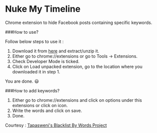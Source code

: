 # Nuke My Timeline
Chrome extension to hide Facebook posts containing specific keywords.


###How to use?

Follow below steps to use it :

1. Download it from [here](https://github.com/prince-mishra/NukeMyTimeLine/archive/master.zip) and extract/unzip it.
2. Either go to chrome://extensions or go to Tools -> Extensions.
3. Check Developer Mode is ticked.
4. Click on Load unpacked extension, go to the location where you downloaded it in step 1.

You are done. :smiley:


###How to add keywords?

1. Either go to chrome://extensions and click on options under this extensions or click on icon.
2. Write the words and click on save.
3. Done.


Courtesy : [Tapasweni's Blacklist By Words Project](https://github.com/tapasweni-pathak/Blacklist-By-Words)
